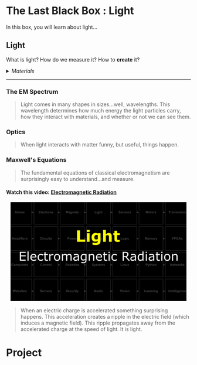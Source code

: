 # The Last Black Box : Light
In this box, you will learn about light...

## Light
What is light? How do we measure it? How to **create** it?

<details><summary><i>Materials</i></summary><p>

Name|Description| # |Package|Data|Link|
:-------|:----------|:-----:|:-:|:--:|:--:|

</p></details><hr>

### The EM Spectrum
> Light comes in many shapes in sizes...well, wavelengths. This wavelength determines how much energy the light particles carry, how they interact with materials, and whether or not we can see them.


### Optics
> When light interacts with matter funny, but useful, things happen.


### Maxwell's Equations
> The fundamental equations of classical electromagnetism are surprisingly easy to understand...and measure.


#### Watch this video: [Electromagnetic Radiation](https://vimeo.com/1032447600)
<p align="center">
<a href="https://vimeo.com/1032447600" title="Control+Click to watch in new tab"><img src="../../../../boxes/light/_resources/lessons/thumbnails/Electromagnetic-Radiation.gif" alt="Electromagnetic Radiation" width="480"/></a>
</p>

> When an electric charge is accelerated something surprising happens. This acceleration creates a ripple in the electric field (which induces a magnetic field). This ripple propagates away from the accelerated charge at the speed of light. It is light.


# Project
